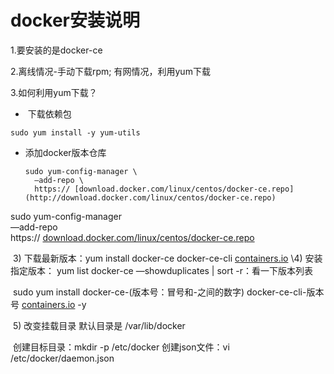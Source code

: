 # docker安装说明

1.要安装的是docker-ce

2.离线情况-手动下载rpm; 有网情况，利用yum下载

3.如何利用yum下载？

- ​	下载依赖包				

```shell
sudo yum install -y yum-utils
```

- 添加docker版本仓库

  ```shell
  sudo yum-config-manager \
  	—add-repo \
   	https:// [download.docker.com/linux/centos/docker-ce.repo](http://download.docker.com/linux/centos/docker-ce.repo)
  ```

  

sudo yum-config-manager \
 	—add-repo \
 	https:// [download.docker.com/linux/centos/docker-ce.repo](http://download.docker.com/linux/centos/docker-ce.repo)

​	3) 下载最新版本：yum install docker-ce docker-ce-cli [containers.io](http://containers.io)
 \4) 安装指定版本：
 	yum list docker-ce —showduplicates | sort -r：看一下版本列表

​		sudo yum install docker-ce-(版本号：冒号和-之间的数字) docker-ce-cli-版本号 [containers.io](http://containers.io) -y

​	5) 改变挂载目录
 	默认目录是 /var/lib/docker

​		创建目标目录：mkdir -p /etc/docker
 	创建json文件：vi /etc/docker/daemon.json